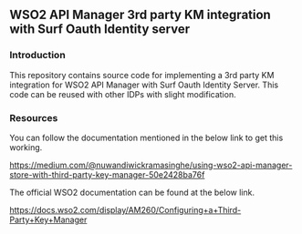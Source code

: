 ## WSO2 API Manager 3rd party KM integration with Surf Oauth Identity server

### Introduction
This repository contains source code for implementing a 3rd party KM integration for WSO2 API Manager with Surf Oauth Identity Server. This code can be reused with other IDPs with slight modification.

### Resources
You can follow the documentation mentioned in the below link to get this working.

https://medium.com/@nuwandiwickramasinghe/using-wso2-api-manager-store-with-third-party-key-manager-50e2428ba76f

The official WSO2 documentation can be found at the below link.

https://docs.wso2.com/display/AM260/Configuring+a+Third-Party+Key+Manager


